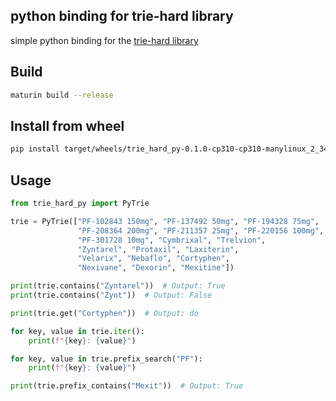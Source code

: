 ## python binding for trie-hard library

simple python binding for the [trie-hard library](https://github.com/cloudflare/trie-hard)

## Build

```bash
maturin build --release 
```

## Install from wheel

```bash
pip install target/wheels/trie_hard_py-0.1.0-cp310-cp310-manylinux_2_34_x86_64.whl
```

## Usage

```python
from trie_hard_py import PyTrie

trie = PyTrie(["PF-102843 150mg", "PF-137492 50mg", "PF-194328 75mg",
               "PF-208364 200mg", "PF-211357 25mg", "PF-220156 100mg",
               "PF-301728 10mg", "Cymbrixal", "Trelvion",
               "Zyntarel", "Protaxil", "Laxiterin",
               "Velarix", "Nebaflo", "Cortyphen",
               "Nexivane", "Dexorin", "Mexitine"])

print(trie.contains("Zyntarel"))  # Output: True
print(trie.contains("Zynt"))  # Output: False

print(trie.get("Cortyphen"))  # Output: do

for key, value in trie.iter():
    print(f"{key}: {value}")

for key, value in trie.prefix_search("PF"):
    print(f"{key}: {value}")

print(trie.prefix_contains("Mexit"))  # Output: True
```